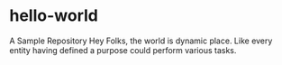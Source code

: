 # hello-world
A Sample Repository
Hey Folks, the world is dynamic place.
Like every entity having defined a purpose could perform various tasks.
